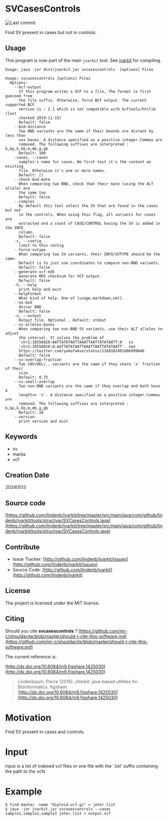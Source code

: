 # SVCasesControls

![Last commit](https://img.shields.io/github/last-commit/lindenb/jvarkit.png)

Find SV present in cases but not in controls.


## Usage


This program is now part of the main `jvarkit` tool. See [jvarkit](JvarkitCentral.md) for compiling.


```
Usage: java -jar dist/jvarkit.jar svcasescontrols  [options] Files

Usage: svcasescontrols [options] Files
  Options:
    --bcf-output
      If this program writes a VCF to a file, The format is first guessed from 
      the file suffix. Otherwise, force BCF output. The current supported BCF 
      version is : 2.1 which is not compatible with bcftools/htslib (last 
      checked 2019-11-15)
      Default: false
    --bnd-distance
      Two BND variants are the same if their bounds are distant by less than 
      xxx bases. A distance specified as a positive integer.Commas are 
      removed. The following suffixes are interpreted : b,bp,k,kb,m,mb,g,gb
      Default: 100
    -cases, --cases
      samples's name for cases. We first test it's the content an existing 
      file. Otherwise it's one or more names.
      Default: []
    --check-bnd-mate
      When comparing two BND, check that their mate (using the ALT allele) are 
      the same too
      Default: false
    --complex
      By default this tool select the SV that are found in the cases but not 
      in the controls. When using this flag, all variants for cases are 
      extracted and a count of CASE/CONTROL having the SV is added in the INFO 
      column. 
      Default: false
    -c, --contig
      limit to this contig
    --force-svtype
      When comparing two SV variants, their INFO/SVTYPE should be the same. 
      Default is to just use coordinates to compare non-BND variants.
      Default: false
    --generate-vcf-md5
      Generate MD5 checksum for VCF output.
      Default: false
    -h, --help
      print help and exit
    --helpFormat
      What kind of help. One of [usage,markdown,xml].
    --no-bnd
      discar BND
      Default: false
    -o, --output
      Output file. Optional . Default: stdout
    --sv-alleles-bases
      When comparing two non-BND SV variants, use their ALT alleles to adjust 
      the interval. It solves the problem of  
      'chr2:10556028:AATTATATAATTAAATTAATTATATAATT:A'  vs 
      'chr2:10556028:A:AATTATATAATTAAATTAATTATATAATT'. See 
      https://twitter.com/yokofakun/status/1169182491606999046 
      Default: false
    --sv-overlap-fraction
      Two CNV/DEL/.. variants are the same if they share 'x' fraction of their 
      size. 
      Default: 0.75
    --sv-small-overlap
      Two non-BND variants are the same if they overlap and both have a 
      length<= 'x'. A distance specified as a positive integer.Commas are 
      removed. The following suffixes are interpreted : b,bp,k,kb,m,mb,g,gb
      Default: 10
    --version
      print version and exit

```


## Keywords

 * sv
 * manta
 * vcf



## Creation Date

20240513

## Source code 

[https://github.com/lindenb/jvarkit/tree/master/src/main/java/com/github/lindenb/jvarkit/tools/structvar/SVCasesControls.java](https://github.com/lindenb/jvarkit/tree/master/src/main/java/com/github/lindenb/jvarkit/tools/structvar/SVCasesControls.java)


## Contribute

- Issue Tracker: [http://github.com/lindenb/jvarkit/issues](http://github.com/lindenb/jvarkit/issues)
- Source Code: [http://github.com/lindenb/jvarkit](http://github.com/lindenb/jvarkit)

## License

The project is licensed under the MIT license.

## Citing

Should you cite **svcasescontrols** ? [https://github.com/mr-c/shouldacite/blob/master/should-I-cite-this-software.md](https://github.com/mr-c/shouldacite/blob/master/should-I-cite-this-software.md)

The current reference is:

[http://dx.doi.org/10.6084/m9.figshare.1425030](http://dx.doi.org/10.6084/m9.figshare.1425030)

> Lindenbaum, Pierre (2015): JVarkit: java-based utilities for Bioinformatics. figshare.
> [http://dx.doi.org/10.6084/m9.figshare.1425030](http://dx.doi.org/10.6084/m9.figshare.1425030)

 
# Motivation
 
Find SV present in cases and controls.


 
# Input
 
 input is a list of indexed vcf files or one file with the '.list' suffix containing the path to the vcfs
 
 
# Example
 
 ```
 $ find manta/ -name "diploid.vcf.gz" > jeter.list
 $ java -jar jvarkit.jar svcasescontrols --cases sample1,sample2,sample3 jeter.list > output.vcf
 ```


